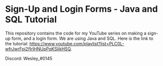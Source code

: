 # Sign-Up and Login Forms - Java and SQL Tutorial

This repository contains the code for my YouTube series on making a sign-up form, and a login form.
We are using Java and SQL. Here is the link to the tutorial: https://www.youtube.com/playlist?list=PLC0L-wfrJwrFpj2fIrIHNUpPqKSlikHSQ.


Discord:
Wesley_#0145
